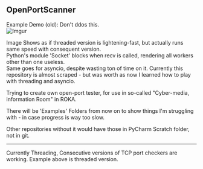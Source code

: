 ## OpenPortScanner

Example Demo (old):
Don't ddos this.  
![Imgur](https://imgur.com/MgitEl7.gif)

Image Shows as if threaded version is lightening-fast, but actually runs same speed with consequent version.  
Python's module 'Socket' blocks when recv is called, rendering all workers other than one useless.  
Same goes for asyncio, despite wasting ton of time on it. Currently this repository is almost scraped - but was worth as now I learned how to play with threading and asyncio.

Trying to create own open-port tester, for use in so-called "Cyber-media, information Room" in ROKA.

There will be 'Examples' Folders from now on to show things I'm struggling with - in case progress is way too slow.

Other repositories without it would have those in PyCharm Scratch folder, not in git.

---

Currently Threading, Consecutive versions of TCP port checkers are working. Example above is threaded version.
